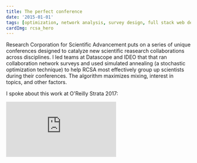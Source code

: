 ```yaml
---
title: The perfect conference
date: '2015-01-01'
tags: [optimization, network analysis, survey design, full stack web dev, impact measurement]
cardImg: rcsa_hero
---
```


Research Corporation for Scientific Advancement puts on a series of unique conferences designed to catalyze new scientific reasearch collaborations across disciplines. I led teams at Datascope and IDEO that that ran collaboration network surveys and used simulated annealing (a stochastic optimization technique) to help RCSA most effectively group up scientists during their conferences. The algorithm maximizes mixing, interest in topics, and other factors.

I spoke about this work at O'Reilly Strata 2017:
<iframe class="w-full aspect-video" src="https://www.youtube-nocookie.com/embed/sLOf5YvQ738?si=0M3zj_Hi60LuCCj-" title="YouTube video player" frameborder="0" allow="accelerometer; autoplay; clipboard-write; encrypted-media; gyroscope; picture-in-picture; web-share" allowfullscreen></iframe>


